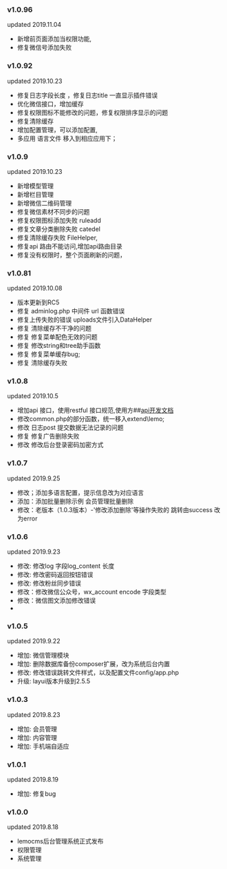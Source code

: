 ### v1.0.96
updated 2019.11.04
- 新增前页面添加当权限功能,
- 修复微信号添加失败

### v1.0.92
updated 2019.10.23
- 修复日志字段长度 ，修复日志title 一直显示插件错误
- 优化微信接口，增加缓存
- 修复权限图标不能修改的问题，修复权限排序显示的问题
- 修复清除缓存
- 增加配置管理，可以添加配置,
- 多应用 语言文件 移入到相应应用下；

### v1.0.9
updated 2019.10.23
- 新增模型管理
- 新增栏目管理
- 新增微信二维码管理
- 修复微信素材不同步的问题
- 修复权限图标添加失败 ruleadd
- 修复文章分类删除失败 catedel
- 修复清除缓存失败 FileHelper,
- 修复api 路由不能访问,增加api路由目录
- 修复没有权限时，整个页面刷新的问题，


### v1.0.81
updated 2019.10.08
- 版本更新到RC5
- 修复 adminlog.php 中间件 url 函数错误
- 修复上传失败的错误 uploads文件引入DataHelper
- 修复 清除缓存不干净的问题
- 修复 修复菜单配色无效的问题
- 修复 修改string和tree助手函数
- 修复 修复菜单缓存bug;
- 修复 清除缓存失败
 
### v1.0.8
updated 2019.10.5
- 增加api 接口，使用restful 接口规范,使用方##[api开发文档](api.md)
- 修改common.php的部分函数，统一移入extend\lemo; 
- 修改 日志post 提交数据无法记录的问题
- 修复 修复广告删除失败
- 修改 修改后台登录密码加密方式
 
### v1.0.7
updated 2019.9.25

- 修改；添加多语言配置，提示信息改为对应语言
- 添加：添加批量删除示例  会员管理批量删除
- 修改：老版本（1.0.3版本）-'修改添加删除'等操作失败的 跳转由success 改为error
 
### v1.0.6
updated 2019.9.23

- 修改: 修改log 字段log_content 长度
- 修改: 修改密码返回按钮错误
- 修改: 修改粉丝同步错误
- 修改：修改微信公众号，wx_account encode 字段类型 
- 修改：微信图文添加修改错误
-

### v1.0.5
updated 2019.9.22

- 增加: 微信管理模块
- 增加: 删除数据库备份composer扩展，改为系统后台内置
- 修改: 修改错误跳转文件样式，以及配置文件config/app.php
- 升级: layui版本升级到2.5.5


### v1.0.3
updated 2019.8.23

- 增加: 会员管理
- 增加: 内容管理
- 增加: 手机端自适应

### v1.0.1
updated 2019.8.19

- 增加: 修复bug


### v1.0.0
updated 2019.8.18

- lemocms后台管理系统正式发布
- 权限管理
- 系统管理

